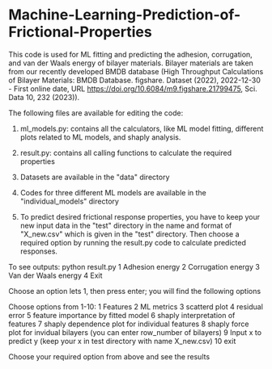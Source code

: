 # Machine-Learning-Prediction-of-Frictional-Properties
This code is used for ML fitting and predicting the adhesion, corrugation, and van der Waals energy of bilayer materials. Bilayer materials are taken from our recently developed BMDB database (High Throughput Calculations of Bilayer Materials: BMDB Database. figshare. Dataset (2022), 2022-12-30 - First online date, URL https://doi.org/10.6084/m9.figshare.21799475, Sci. Data 10, 232 (2023)).

The following files are available for editing the code:

1. ml_models.py: contains all the calculators, like ML model fitting, different plots related to ML models, and shaply analysis.

2. result.py: contains all calling functions to calculate the required properties

3. Datasets are available in the "data" directory

4. Codes for three different ML models are available in the "individual_models" directory

5. To predict desired frictional response properties, you have to keep your new input data in the "test" directory in the name and format of "X_new.csv" which is given in the "test" directory. Then choose a required option by running the result.py code to calculate predicted responses.


To see outputs:
python result.py
 1 Adhesion energy 
 2 Corrugation energy 
 3 Van der Waals energy 
 4 Exit 

Choose an option lets 1, then press enter; you will find the following options

Choose options from 1-10: 
 1 Features 
 2 ML metrics 	 3 scatterd plot  	 4 residual error 
 5 feature importance by fitted model 	 6 shaply interpretation of features 
 7 shaply dependence plot for individual features 
 8 shaply force plot for invidual bilayers (you can enter row_number of bilayers) 
 9 Input x to predict y (keep your x in test directory with name X_new.csv) 
 10 exit 

Choose your required option from above and see the results
